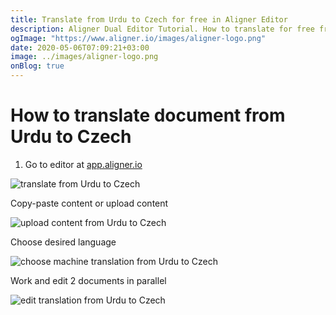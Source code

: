 ```yaml
---
title: Translate from Urdu to Czech for free in Aligner Editor
description: Aligner Dual Editor Tutorial. How to translate for free from Urdu to Czech. Aligner is multilingual document management platform. 
ogImage: "https://www.aligner.io/images/aligner-logo.png"
date: 2020-05-06T07:09:21+03:00
image: ../images/aligner-logo.png
onBlog: true
---
```


# How to translate document from Urdu to Czech

1. Go to editor at [app.aligner.io](https://app.aligner.io "Aligner App web page")

![translate from Urdu to Czech](../aligner-blank-editor.png "translate from Urdu to Czech")

Copy-paste content or upload content

![upload content from Urdu to Czech](../aligner-uploaded-document.png "upload content from Urdu to Czech")

Choose desired language

![choose machine translation from Urdu to Czech](../aligner-language-dropdown.png "choose machine translation from Urdu to Czech")

Work and edit 2 documents in parallel

![edit translation from Urdu to Czech](../aligner-double-sitded-editor.png "edit translation from Urdu to Czech")

